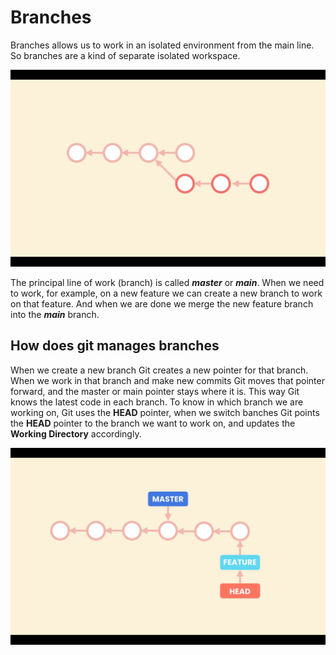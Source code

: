 # Branches

Branches allows us to work in an isolated environment from the main line. So branches are a kind of separate isolated workspace.

![Branches line of work](../../assets/git-assets/11.png "Branches line of work")

The principal line of work (branch) is called ***master*** or ***main***. When we need to work, for example, on a new feature we can create a new branch to work on that feature. And when we are done we merge the new feature branch into the ***main*** branch.

## How does git manages branches

When we create a new branch Git creates a new pointer for that branch. When we work in that branch and make new commits Git moves that pointer forward, and the master or main pointer stays where it is. This way Git knows the latest code in each branch. To know in which branch we are working on, Git uses the **HEAD** pointer, when we switch banches Git points the **HEAD** pointer to the branch we want to work on, and updates the **Working Directory** accordingly.

![Git branches](../../assets/git-assets/12.png "Git branches")
